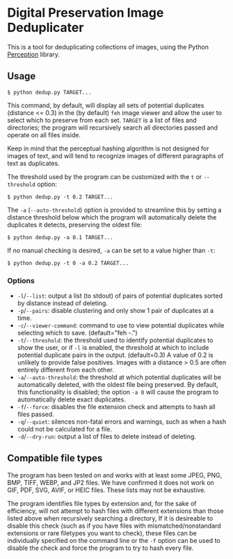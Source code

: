 # Digital Preservation Image Deduplicater

This is a tool for deduplicating collections of images, using the Python [Perception](https://pypi.org/project/Perception/) library.

## Usage

```
$ python dedup.py TARGET...
```

This command, by default, will display all sets of potential duplicates (distance <= 0.3) in the (by default) `feh` image viewer and allow the user to select which to preserve from each set.
`TARGET` is a list of files and directories; the program will recursively search all directories passed and operate on all files inside.

Keep in mind that the perceptual hashing algorithm is not designed for images of text, and will tend to recognize images of different paragraphs of text as duplicates.

The threshold used by the program can be customized with the `t` or `--threshold` option:

```
$ python dedup.py -t 0.2 TARGET...
```

The `-a` (`--auto-threshold`) option is provided to streamline this by setting a distance threshold below which the program will automatically delete the duplicates it detects, preserving the oldest file:

```
$ python dedup.py -a 0.1 TARGET...
```

If no manual checking is desired, `-a` can be set to a value higher than `-t`:

```
$ python dedup.py -t 0 -a 0.2 TARGET...
```

### Options

- `-l`/`--list`: output a list (to stdout) of pairs of potential duplicates sorted by distance instead of deleting.
- `-p`/`--pairs`: disable clustering and only show 1 pair of duplicates at a time.
- `-c`/`--viewer-command`: command to use to view potential duplicates while selecting which to save. (default="feh -.")
- `-t`/`--threshold`: the threshold used to identify potential duplicates to show the user, or if `-l` is enabled, the threshold at which to include potential duplicate pairs in the output. (default=0.3)
A value of 0.2 is unlikely to provide false positives.
Images with a distance > 0.5 are often entirely different from each other.
- `-a`/`--auto-threshold`: the threshold at which potential duplicates will be automatically deleted, with the oldest file being preserved.
By default, this functionality is disabled; the option `-a 0` will cause the program to automatically delete exact duplicates.
- `-f`/`--force`: disables the file extension check and attempts to hash all files passed.
- `-q`/`--quiet`: silences non-fatal errors and warnings, such as when a hash could not be calculated for a file.
- `-d`/`--dry-run`: output a list of files to delete instead of deleting.

## Compatible file types

The program has been tested on and works with at least some JPEG, PNG, BMP, TIFF, WEBP, and JP2 files.
We have confirmed it does not work on GIF, PDF, SVG, AVIF, or HEIC files.
These lists may not be exhaustive.

The program identifies file types by extension and, for the sake of efficiency, will not attempt to hash files with different extensions than those listed above when recursively searching a directory,
If it is desireable to disable this check (such as if you have files with mismatched/nonstandard extensions or rare filetypes you want to check), these files can be individually specified on the command line or the `-f` option can be used to disable the check and force the program to try to hash every file.
